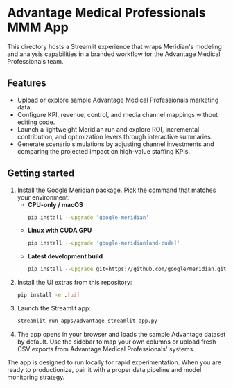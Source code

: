 # Advantage Medical Professionals MMM App

This directory hosts a Streamlit experience that wraps Meridian's modeling and
analysis capabilities in a branded workflow for the Advantage Medical
Professionals team.

## Features

* Upload or explore sample Advantage Medical Professionals marketing data.
* Configure KPI, revenue, control, and media channel mappings without editing
  code.
* Launch a lightweight Meridian run and explore ROI, incremental contribution,
  and optimization levers through interactive summaries.
* Generate scenario simulations by adjusting channel investments and comparing
  the projected impact on high-value staffing KPIs.

## Getting started

1. Install the Google Meridian package. Pick the command that matches your
   environment:
   * **CPU-only / macOS**
     ```bash
     pip install --upgrade 'google-meridian'
     ```
   * **Linux with CUDA GPU**
     ```bash
     pip install --upgrade 'google-meridian[and-cuda]'
     ```
   * **Latest development build**
     ```bash
     pip install --upgrade git+https://github.com/google/meridian.git
     ```
2. Install the UI extras from this repository:
   ```bash
   pip install -e .[ui]
   ```
3. Launch the Streamlit app:
   ```bash
   streamlit run apps/advantage_streamlit_app.py
   ```
4. The app opens in your browser and loads the sample Advantage dataset by
   default. Use the sidebar to map your own columns or upload fresh CSV exports
   from Advantage Medical Professionals' systems.

The app is designed to run locally for rapid experimentation. When you are
ready to productionize, pair it with a proper data pipeline and model
monitoring strategy.
